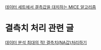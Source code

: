 [데이터 세트에서 결측값을 대치하는 MICE 알고리즘](https://ichi.pro/ko/deiteo-seteueseo-gyeol-cheuggabs-eul-daechihaneun-mice-algolijeum-217004654686142)

# 결측치 처리 관련 글
[데이터 분석 최대의 적! 결측치(NA값)처리하기](https://m.blog.naver.com/tjdudwo93/220976082118)
